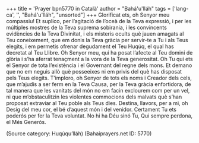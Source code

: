 +++
title = 'Prayer bpn5770 in Català'
author = "Bahá'u'lláh"
tags = ['lang-ca', '', "Bahá'u'lláh", "unsorted"]
+++
Glorificat ets, oh Senyor meu compassiu! Et suplico, per l’agitació de l’oceà de la Teva expressió, i per les múltiples mostres de la Teva suprema sobirania, i les convincents evidències de la Teva Divinitat, i els misteris ocults què jauen amagats al Teu coneixement, que em donis la Teva gràcia per servir-te a Tu i als Teus elegits, i em permetis ofrenar degudament el Teu Huqúq, el qual has decretat al Teu Llibre.
Oh Senyor meu, qui ha posat l’afecte al Teu domini de glòria i s’ha aferrat tenaçment a la vora de la Teva generositat. Oh Tu qui ets el Senyor de tota l’existència i el Governant del regne dels mons. Et demano que no em neguis allò què posseeixes ni em privis del què has disposat pels Teus elegits.
T’imploro, oh Senyor de tots els noms i Creador dels cels, que m’ajudis a ser ferm en la Teva Causa, per la Teva gràcia enfortidora, de tal manera que les vanitats del món no em facin exclourem com per un vel, ni que m’obstaculitzin les violentes commocions dels malvats què s’han proposat extraviar al Teu poble als Teus dies. Destina, llavors, per a mi, oh Desig del meu cor, el bé d’aquest món i del venidor. Certament Tu ets poderós per fer la Teva voluntat. No hi ha Déu sinó Tu, Qui sempre perdona, el Més Generós.

(Source category: Huqúqu’lláh)
(Bahaiprayers.net ID: 5770)
